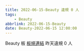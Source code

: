 ```yaml
---
title: 2022-06-15-Beauty 違規 0 人
tags:
    - Beauty
abbrlink: 2022-06-15-Beauty
date: Beauty-2022-06-15 12:00:00
---
```

Beauty 板 [板規連結](https://www.ptt.cc/bbs/Beauty/M.1630069980.A.84B.html)
昨天違規 0 人
